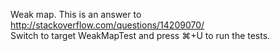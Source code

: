 Weak map. This is an answer to http://stackoverflow.com/questions/14209070/  
Switch to target WeakMapTest and press ⌘+U to run the tests.
